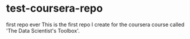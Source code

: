 # test-coursera-repo
first repo ever
This is the first repo I create for the coursera course called 'The Data Scientist's Toolbox'.
